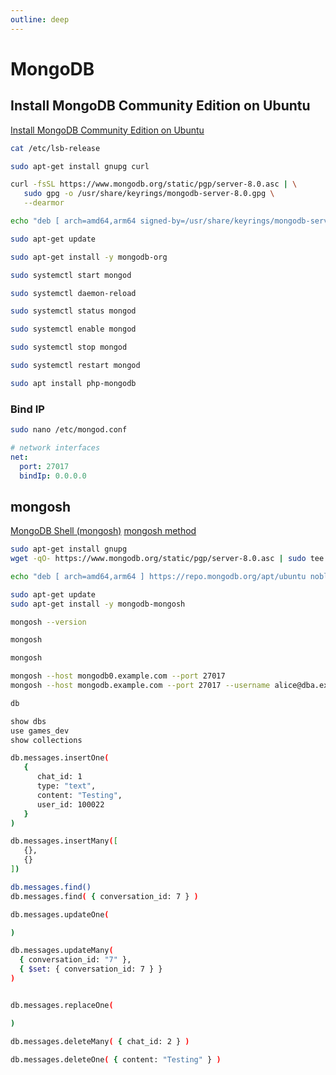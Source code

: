 ```yaml
---
outline: deep
---
```


# MongoDB

## Install MongoDB Community Edition on Ubuntu

[Install MongoDB Community Edition on Ubuntu](https://www.mongodb.com/docs/manual/tutorial/install-mongodb-on-ubuntu/)

```bash
cat /etc/lsb-release
```

```bash
sudo apt-get install gnupg curl
```

```bash
curl -fsSL https://www.mongodb.org/static/pgp/server-8.0.asc | \
   sudo gpg -o /usr/share/keyrings/mongodb-server-8.0.gpg \
   --dearmor
```

```bash
echo "deb [ arch=amd64,arm64 signed-by=/usr/share/keyrings/mongodb-server-8.0.gpg ] https://repo.mongodb.org/apt/ubuntu noble/mongodb-org/8.0 multiverse" | sudo tee /etc/apt/sources.list.d/mongodb-org-8.0.list
```

```bash
sudo apt-get update
```

```bash
sudo apt-get install -y mongodb-org
```


```bash
sudo systemctl start mongod
```

```bash
sudo systemctl daemon-reload
```

```bash
sudo systemctl status mongod
```

```bash
sudo systemctl enable mongod
```

```bash
sudo systemctl stop mongod
```

```bash
sudo systemctl restart mongod
```

```bash
sudo apt install php-mongodb
```

### Bind IP

```bash
sudo nano /etc/mongod.conf
```

```yaml
# network interfaces
net:
  port: 27017
  bindIp: 0.0.0.0
```

## mongosh

[MongoDB Shell (mongosh)](https://www.mongodb.com/zh-cn/docs/mongodb-shell/)
[mongosh method](https://www.mongodb.com/zh-cn/docs/manual/reference/method/)

```bash
sudo apt-get install gnupg
wget -qO- https://www.mongodb.org/static/pgp/server-8.0.asc | sudo tee /etc/apt/trusted.gpg.d/server-8.0.asc

echo "deb [ arch=amd64,arm64 ] https://repo.mongodb.org/apt/ubuntu noble/mongodb-org/8.0 multiverse" | sudo tee /etc/apt/sources.list.d/mongodb-org-8.0.list

sudo apt-get update
sudo apt-get install -y mongodb-mongosh

mongosh --version
```

```bash
mongosh
```

```bash
mongosh

mongosh --host mongodb0.example.com --port 27017
mongosh --host mongodb.example.com --port 27017 --username alice@dba.example.com --password 
```

```bash
db

show dbs
use games_dev
show collections
```

```bash
db.messages.insertOne(
   {
      chat_id: 1
      type: "text",
      content: "Testing",
      user_id: 100022
   }
)

db.messages.insertMany([
   {},
   {}
])
```

```bash
db.messages.find()
db.messages.find( { conversation_id: 7 } )
```

```bash
db.messages.updateOne(

)

db.messages.updateMany(
  { conversation_id: "7" },           
  { $set: { conversation_id: 7 } }
)


db.messages.replaceOne(

)
```

```bash
db.messages.deleteMany( { chat_id: 2 } )

db.messages.deleteOne( { content: "Testing" } )
```





